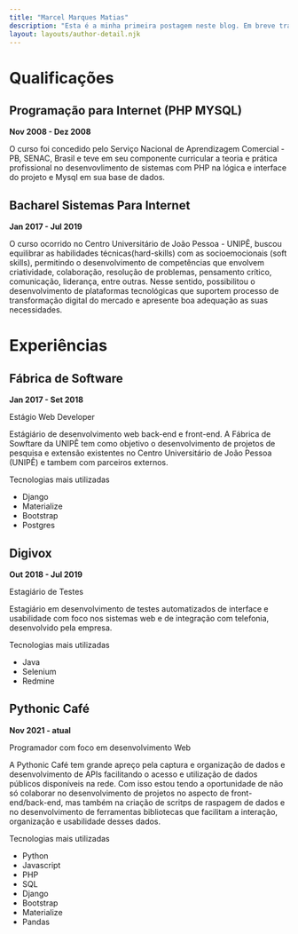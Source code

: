 ```yaml
---
title: "Marcel Marques Matias"
description: "Esta é a minha primeira postagem neste blog. Em breve trarei mais conteúdo para essa área da página."
layout: layouts/author-detail.njk
---
```


# Qualificações

## Programação para Internet (PHP MYSQL)
**Nov 2008 - Dez 2008**

O curso foi concedido pelo Serviço Nacional de Aprendizagem Comercial - PB, SENAC, Brasil e teve em seu componente curricular a teoria e prática profissional no desenvovlimento de sistemas com PHP na lógica e interface do projeto e Mysql em sua base de dados.

## Bacharel Sistemas Para Internet
**Jan 2017 - Jul 2019**

O curso ocorrido no  Centro Universitário de João Pessoa - UNIPÊ, buscou equilibrar as habilidades técnicas(hard-skills) com as socioemocionais (soft skills), permitindo o desenvolvimento de competências que envolvem criatividade, colaboração, resolução de problemas, pensamento crítico, comunicação, liderança, entre outras. Nesse sentido, possibilitou o desenvolvimento de plataformas tecnológicas que suportem processo de transformação digital do mercado e apresente boa adequação as suas necessidades.

# Experiências

## Fábrica de Software
**Jan 2017 - Set 2018**

Estágio Web Developer

Estágiário de desenvolvimento web back-end e front-end. A Fábrica de Sowftare da UNIPÊ tem como objetivo o desenvolvimento de projetos de pesquisa e extensão existentes no Centro Universitário de João Pessoa (UNIPÊ) e tambem com parceiros externos.

Tecnologias mais utilizadas
* Django
* Materialize
* Bootstrap
* Postgres


## Digivox
**Out 2018 - Jul 2019**

Estagiário de Testes

Estagiário em desenvolvimento de testes automatizados de interface e usabilidade com foco nos sistemas web e de integração com telefonia, desenvolvido pela empresa.

Tecnologias mais utilizadas
* Java
* Selenium
* Redmine

## Pythonic Café
**Nov 2021 - atual**

Programador com foco em desenvolvimento Web

A Pythonic Café tem grande apreço pela captura e organização de dados e desenvolvimento de APIs facilitando o acesso e utilização de dados públicos disponíveis na rede. Com isso estou tendo a oportunidade de não só colaborar no desenvolvimento de projetos no aspecto de front-end/back-end, mas também na criação de scritps de raspagem de dados e no desenvolvimento de ferramentas bibliotecas que facilitam a interação, organização e usabilidade desses dados.

Tecnologias mais utilizadas
* Python
* Javascript
* PHP
* SQL
* Django
* Bootstrap
* Materialize
* Pandas
